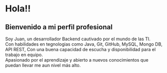 # Hola!! 
## Bienvenido a mi perfil profesional   
Soy Juan, un desarrollador Backend cautivado por el mundo de las TI.  
Con habilidades en tegnologias como Java, Git, GitHub, MySQL, Mongo DB, API REST, Con una buena capacidad de escucha y disponibilidad para el trabajo en equipo.  
Apasionado por el aprendizaje y abierto a nuevos conocimientos que puedan llevar me aun nivel más alto.




